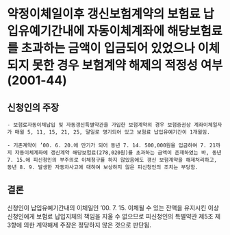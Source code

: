 # 약정이체일이후 갱신보험계약의 보험료 납입유예기간내에 자동이체계좌에 해당보험료를 초과하는 금액이 입금되어 있었으나 이체되지 못한 경우 보험계약 해제의 적정성 여부(2001-44)

## 신청인의 주장
    - 보험료자동이체납입 및 자동갱신특별약관을 가입한 보험계약의 경우 보험증권상 계좌이체일자가 매월 5, 11, 15, 21, 25, 말일로 명기되어 있고 보험료 납입유예기간이 1개월임.

    - 기존계약이 ’00. 6. 20.에 만기가 되어 동년 7. 14. 500,000원을 입금하여 7. 21까지 자동이체계좌에 갱신계약 해당보험료(278,020원)를 초과하는 금액이 존재하였는 바, 동년 7. 15.에 피신청인의 부주의로 이체청구를 하지 않았음에도 갱신 보험계약을 해제처리하고, 동년 8. 9. 발생한 자동차사고에 대하여 보상하지 않은 피신청인의 조치는 부당함.

## 결론
신청인이 납입유예기간내의 이체일인 ’00. 7. 15. 이체될 수 있는 잔액을 유지시킨 이상 신청인에게 보험료 납입지체의 책임을 지울 수 없으므로 피신청인의 특별약관 제5조 제3항에 의한 계약해제 주장은 정당하지 않은 것으로 판단됨.